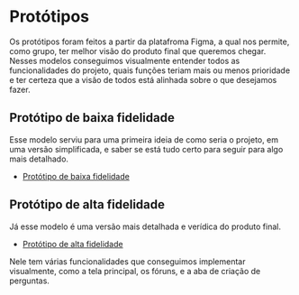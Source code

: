 # Protótipos
Os protótipos foram feitos a partir da platafroma Figma, a qual nos permite, como grupo, ter melhor visão do produto final que queremos chegar. Nesses modelos conseguimos visualmente entender todos as funcionalidades do projeto, quais funções teriam mais ou menos prioridade e ter certeza que a visão de todos está alinhada sobre o que desejamos fazer.

## Protótipo de baixa fidelidade
Esse modelo serviu para uma primeira ideia de como seria o projeto, em uma versão simplificada, e saber se está tudo certo para seguir para algo mais detalhado.

- [Protótipo de baixa fidelidade](https://www.figma.com/proto/ktEvIqEpgsThoDwnXSdD3Y/Prototipo-de-baixa-fidelidade?node-id=2-2)

## Protótipo de alta fidelidade
Já esse modelo é uma versão mais detalhada e verídica do produto final. 

- [Protótipo de alta fidelidade](https://www.figma.com/proto/kI9C8oLfBGGoXdJU1zAdZX/Intera%C3%A7%C3%B5es?node-id=12-1331&starting-point-node-id=1%3A2)

Nele tem várias funcionalidades que conseguimos implementar visualmente, como a tela principal, os fóruns, e a aba de criação de perguntas.